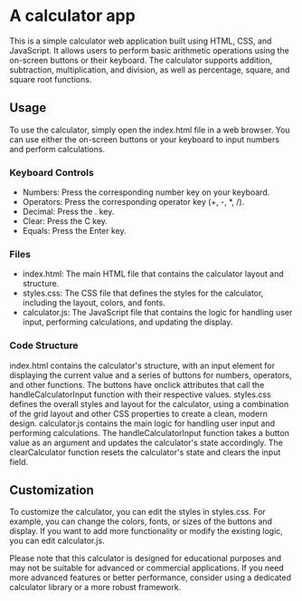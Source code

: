 # A calculator app
This is a simple calculator web application built using HTML, CSS, and JavaScript. It allows users to perform basic arithmetic operations using the on-screen buttons or their keyboard. The calculator supports addition, subtraction, multiplication, and division, as well as percentage, square, and square root functions.


## Usage
To use the calculator, simply open the index.html file in a web browser. You can use either the on-screen buttons or your keyboard to input numbers and perform calculations.


### Keyboard Controls
* Numbers: Press the corresponding number key on your keyboard.
* Operators: Press the corresponding operator key (+, -, *, /).
* Decimal: Press the . key.
* Clear: Press the C key.
* Equals: Press the Enter key.

### Files
* index.html: The main HTML file that contains the calculator layout and structure.
* styles.css: The CSS file that defines the styles for the calculator, including the layout, colors, and fonts.
* calculator.js: The JavaScript file that contains the logic for handling user input, performing calculations, and updating the display.

### Code Structure
index.html contains the calculator's structure, with an input element for displaying the current value and a series of buttons for numbers, operators, and other functions. The buttons have onclick attributes that call the handleCalculatorInput function with their respective values.
styles.css defines the overall styles and layout for the calculator, using a combination of the grid layout and other CSS properties to create a clean, modern design.
calculator.js contains the main logic for handling user input and performing calculations. The handleCalculatorInput function takes a button value as an argument and updates the calculator's state accordingly. The clearCalculator function resets the calculator's state and clears the input field.


## Customization
To customize the calculator, you can edit the styles in styles.css. For example, you can change the colors, fonts, or sizes of the buttons and display. If you want to add more functionality or modify the existing logic, you can edit calculator.js.

Please note that this calculator is designed for educational purposes and may not be suitable for advanced or commercial applications. If you need more advanced features or better performance, consider using a dedicated calculator library or a more robust framework.
